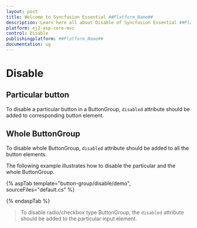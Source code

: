 ```yaml
---
layout: post
title: Welcome to Syncfusion Essential ##Platform_Name##
description: Learn here all about Disable of Syncfusion Essential ##Platform_Name## widgets based on HTML5 and jQuery.
platform: ej2-asp-core-mvc
control: Disable
publishingplatform: ##Platform_Name##
documentation: ug
---
```



# Disable

## Particular button

To disable a particular button in a ButtonGroup, `disabled` attribute should be added to corresponding button element.

## Whole ButtonGroup

To disable whole ButtonGroup, `disabled` attribute should be added to all the button elements.

The following example illustrates how to disable the particular and the whole ButtonGroup.

{% aspTab template="button-group/disable/demo", sourceFiles="default.cs" %}

{% endaspTab %}

> To disable radio/checkbox type ButtonGroup, the `disabled` attribute should be added to the particular input element.